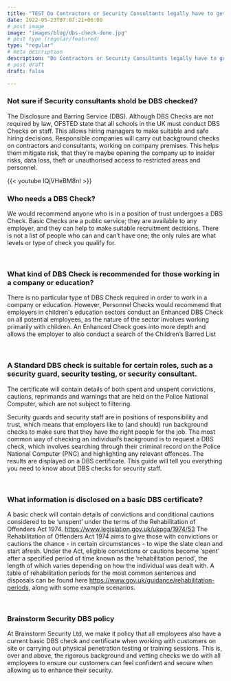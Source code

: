 ```yaml
---
title: "TEST Do Contractors or Security Consultants legally have to get a DBS Check to work in my company or education setting?"
date: 2022-05-23T07:07:21+06:00
# post image
image: "images/blog/dbs-check-done.jpg"
# post type (regular/featured)
type: "regular"
# meta description
description: "Do Contractors or Security Consultants legally have to get a DBS Check"
# post draft
draft: false

---
```



### Not sure if Security consultants shold be DBS checked?
The Disclosure and Barring Service (DBS). Although DBS Checks are not required by law, OFSTED state that all schools in the UK must conduct DBS Checks on staff. This allows hiring managers to make suitable and safe hiring decisions. Responsible companies will carry out background checks on contractors and consultants, working on company premises. This helps them mitigate risk, that they're maybe opening the company up to insider risks, data loss, theft or unauthorised access to restricted areas and personnel. 



{{< youtube IQjVHeBM8nI >}} 

### Who needs a DBS Check?
We would recommend anyone who is in a position of trust undergoes a DBS Check. Basic Checks are a public service; they are available to any employer, and they can help to make suitable recruitment decisions. There is not a list of people who can and can’t have one; the only rules are what levels or type of check you qualify for. 

<br>

### What kind of DBS Check is recommended for those working in a company or education?
There is no particular type of DBS Check required in order to work in a company or education. However, Personnel Checks would recommend that employers in children's education sectors conduct an Enhanced DBS Check on all potential employees, as the nature of the sector involves working primarily with children. An Enhanced Check goes into more depth and allows the employer to also conduct a search of the Children’s Barred List 

<br>

### A Standard DBS check is suitable for certain roles, such as a security guard, security testing, or security consultant.
The certificate will contain details of both spent and unspent convictions, cautions, reprimands and warnings that are held on the Police National Computer, which are not subject to filtering.

Security guards and security staff are in positions of responsibility and trust, which means that employers like to (and should) run background checks to make sure that they have the right people for the job.
The most common way of checking an individual’s background is to request a DBS check, which involves searching through their criminal record on the Police National Computer (PNC) and highlighting any relevant offences. The results are displayed on a DBS certificate.
This guide will tell you everything you need to know about DBS checks for security staff.



<br>

### What information is disclosed on a basic DBS certificate?
A basic check will contain details of convictions and conditional cautions considered to be ‘unspent’ under the terms of the Rehabilitation of Offenders Act 1974. https://www.legislation.gov.uk/ukpga/1974/53
The Rehabilitation of Offenders Act 1974 aims to give those with convictions or cautions the chance - in certain circumstances - to wipe the slate clean and start afresh.
Under the Act, eligible convictions or cautions become ‘spent’ after a specified period of time known as the ‘rehabilitation period’, the length of which varies depending on how the individual was dealt with.
A table of rehabilitation periods for the most common sentences and disposals can be found here https://www.gov.uk/guidance/rehabilitation-periods, along with some example scenarios.


<br>

### Brainstorm Security DBS policy
At Brainstorm Security Ltd, we make it policy that all employees also have a current basic DBS check and certificate when working with customers on site or carrying out physical penetration testing or training sessions. This is, over and above, the rigorous background and vetting checks we do with all employees to ensure our customers can feel confident and secure when allowing us to enhance their security.


